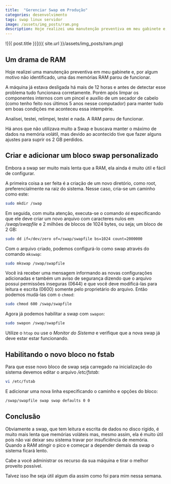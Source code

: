 ```yaml
---
title:  "Gerenciar Swap em Produção"
categories: desenvolvimento
tags: swap linux servidor
image: /assets/img_posts/ram.png
description: Hoje realizei uma manutenção preventiva em meu gabinete e, por algum motivo não identificado, uma das memórias RAM parou de funcionar.
---
```


![{{ post.title }}]({{ site.url }}/assets/img_posts/ram.png)

## Um drama de RAM

Hoje realizei uma manutenção preventiva em meu gabinete e, por algum motivo não identificado, uma das memórias RAM parou de funcionar.

A máquina já estava desligada há mais de 12 horas e antes de detectar esse problema tudo funcionava corretamente. Porém após limpar os componentes internos com um pincel e auxílio de um secador de cabelo (como tenho feito nos últimos 5 anos nesse computador) para manter tudo em boas condições me aconteceu essa intempérie.

Analisei, testei, relimpei, testei e nada. A RAM parou de funcionar.

Há anos que não utilizava muito a Swap e buscava manter o máximo de dados na memória volátil, mas devido ao acontecido tive que fazer alguns ajustes para suprir os 2 GB perdidos.

## Criar e adicionar um bloco swap personalizado

Embora a swap ser muito mais lenta que a RAM, ela ainda é muito útil e fácil de configurar.

A primeira coisa a ser feita é a criação de um novo diretório, como root, preferencialmente na raiz do sistema. Nesse caso, cria-se um caminho como este:

```sh
sudo mkdir /swap
```

Em seguida, com muita atenção, executa-se o comando `dd` especificando que ele deve criar um novo arquivo com caracteres nulos em _/swap/swapfile_ e 2 milhões de blocos de 1024 bytes, ou seja; um bloco de 2 GB:

```sh
sudo dd if=/dev/zero of=/swap/swapfile bs=1024 count=2000000
```

Com o arquivo criado, podemos configurá-lo como swap através do comando `mkswap`:

```sh
sudo mkswap /swap/swapfile
```

Você irá receber uma mensagem informando as novas configurações adicionadas e também um aviso de segurança dizendo que o arquivo possui permissões inseguras (0644) e que você deve modificá-las para leitura e escrita (0600) somente pelo proprietário do arquivo. Então podemos mudá-las com o `chmod`:

```sh
sudo chmod 600 /swap/swapfile
```

Agora já podemos habilitar a swap com `swapon`:

```sh
sudo swapon /swap/swapfile
```

Utilize o `htop` ou use o _Monitor do Sistema_ e verifique que a nova swap já deve estar estar funcionando.

## Habilitando o novo bloco no fstab

Para que esse novo bloco de swap seja carregado na inicialização do sistema devemos editar o arquivo _/etc/fstab_:

```sh
vi /etc/fstab
```

E adicionar uma nova linha especificando o caminho e opções do bloco:

```sh
/swap/swapfile swap swap defaults 0 0
```

## Conclusão

Obviamente a swap, que tem leitura e escrita de dados no disco rígido, é muito mais lenta que memórias voláteis mas, mesmo assim, ela é muito útil pois não vai deixar seu sistema travar por insuficiência de memória. Quando a RAM atingir o pico e começar a depender demais da swap o sistema ficará lento.

Cabe a você administrar os recurso da sua máquina e tirar o melhor proveito possível.

Talvez isso lhe seja útil algum dia assim como foi para mim nessa semana.
